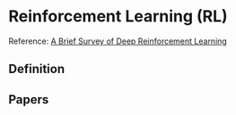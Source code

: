 # Reinforcement Learning (RL)
Reference: [A Brief Survey of Deep Reinforcement Learning](https://arxiv.org/pdf/1708.05866.pdf)

## Definition
## Papers
